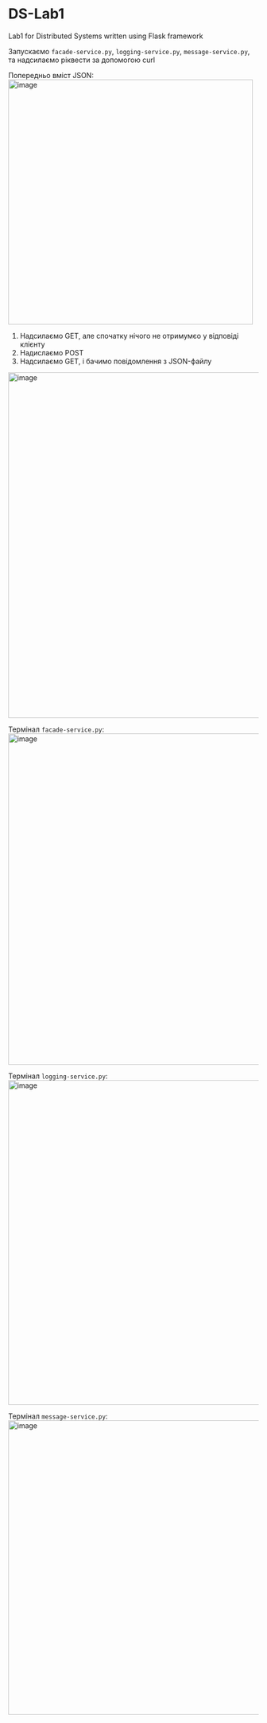 # DS-Lab1
Lab1 for Distributed Systems written using Flask framework


Запускаємо ``facade-service.py``, ``logging-service.py``, ``message-service.py``, та надсилаємо ріквести за допомогою curl

Попередньо вміст JSON: <br />
<img width="492" alt="image" src="https://github.com/breckenreed/DS-Lab1/assets/62158298/5f23740a-d4f9-4278-9ce3-1f38d5c5f3a1">


1. Надсилаємо GET, але спочатку нічого не отримумєо у відповіді клієнту
2. Надислаємо POST
3. Надсилаємо GET, і бачимо повідомлення з JSON-файлу

<img width="694" alt="image" src="https://github.com/breckenreed/DS-Lab1/assets/62158298/adc019fa-68cf-4c03-bb09-a2eb0774f782">


Термінал ``facade-service.py``: <br />
<img width="665" alt="image" src="https://github.com/breckenreed/DS-Lab1/assets/62158298/4138bec0-b6f5-4084-a85e-f4da64fda3ff">


Термінал ``logging-service.py``: <br />
<img width="652" alt="image" src="https://github.com/breckenreed/DS-Lab1/assets/62158298/26fea826-1baf-41b6-b0fb-9f7327bf21a7">


Термінал ``message-service.py``: <br />
<img width="591" alt="image" src="https://github.com/breckenreed/DS-Lab1/assets/62158298/26394097-f38c-49e1-ba6a-d3aa1818ed6d">

